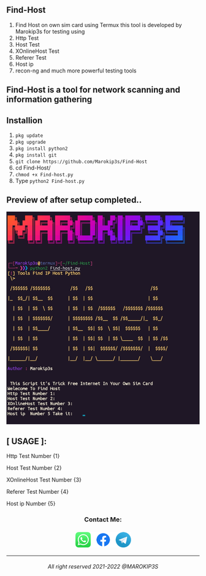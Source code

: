 ## Find-Host
 1. Find Host on own sim card using Termux this tool is developed by Marokip3s for testing using
 2. Http Test  
 3. Host Test 
 4. XOnlineHost Test 
 5. Referer Test
 6. Host ip
 7. recon-ng and much more powerful testing tools 
 ## Find-Host is a tool for network scanning and information gathering 
 ## Installion 
 1. `pkg update` 
 2. `pkg upgrade` 
 3. `pkg install python2`
 4. `pkg install git` 
 5. `git clone https://github.com/Marokip3s/Find-Host` 
 6. cd Find-Host/ 
 7. `chmod +x Find-host.py` 
 8. Type `python2 Find-host.py` 


## Preview of after setup completed.. 

 <img src=". modules/find-host.png" width="720" hight="1280">

 ## [ USAGE ]: 
Http Test Number {1}

Host Test Number {2}

XOnlineHost Test Number {3}

Referer Test Number {4}

Host ip  Number {5}

<h3 align="center">Contact Me:</h3>

<p><h3 align="center"><a href="http://wa.me/+212637942308"><img src=". modules/PicsArt_04-10-02.10.09.png" width="40" height="40"></a><a href="https://www.facebook.com/bououli.titif"><img src=". modules/Facebook-logo.png" width="65" height="40"></a><a href="https://t.me/Marokip3s"><img src=". modules/PicsArt_05-11-05.58.55.png" width="40" height="40"></a></p>
<hr>
<h6 align="center">All right reserved 2021-2022 @MAROKIP3S</h6>
